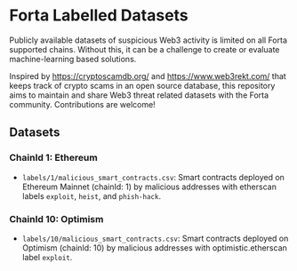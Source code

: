 # Forta Labelled Datasets

Publicly available datasets of suspicious Web3 activity is limited on all Forta supported chains. Without this, it can be a challenge to create or evaluate machine-learning based solutions.

Inspired by https://cryptoscamdb.org/ and https://www.web3rekt.com/ that keeps track of crypto scams in an open source database, this repository aims to maintain and share Web3 threat related datasets with the Forta community. Contributions are welcome!

## Datasets

### ChainId 1: Ethereum

* `labels/1/malicious_smart_contracts.csv`: Smart contracts deployed on Ethereum Mainnet (chainId: 1) by malicious addresses with etherscan labels `exploit`, `heist`, and `phish-hack`.

### ChainId 10: Optimism

* `labels/10/malicious_smart_contracts.csv`: Smart contracts deployed on Optimism (chainId: 10) by malicious addresses with optimistic.etherscan label `exploit`.

